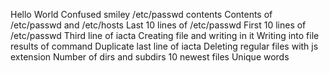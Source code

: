 Hello World
Confused smiley
/etc/passwd contents
Contents of /etc/passwd and /etc/hosts
Last 10 lines of /etc/passwd
First 10 lines of /etc/passwd
Third line of iacta
Creating file and writing in it
Writing into file results of command
Duplicate last line of iacta
Deleting regular files with js extension
Number of dirs and subdirs
10 newest files
Unique words
